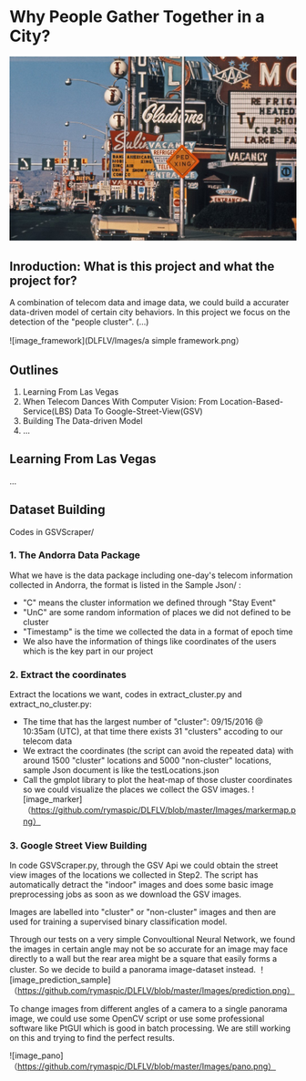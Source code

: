# Why People Gather Together in a City?

![image](https://github.com/rymaspic/DLFLV/blob/master/Images/learning_from_lasvegas.jpg)

## Inroduction: What is this project and what the project for?

A combination of telecom data and image data, we could build a accurater data-driven model of certain city behaviors. In this project we focus on the detection of the "people cluster". (...)

![image_framework](DLFLV/Images/a simple framework.png）

## Outlines

1. Learning From Las Vegas
2. When Telecom Dances With Computer Vision: From Location-Based-Service(LBS) Data To Google-Street-View(GSV)
3. Building The Data-driven Model
4. ...

## Learning From Las Vegas

...

## Dataset Building

Codes in GSVScraper/

### 1. The Andorra Data Package

What we have is the data package including one-day's telecom information collected in Andorra, the format is listed in the Sample Json/ :

* "C"  means the cluster information we defined through "Stay Event"
* "UnC" are some random information of places we did not defined to be cluster
* "Timestamp" is the time we collected the data in a format of epoch time
* We also have the information of things like coordinates of the users which is the key part in our project

### 2. Extract the coordinates

Extract the locations we want, codes in extract_cluster.py and extract_no_cluster.py:

* The time that has the largest number of "cluster": 09/15/2016 @ 10:35am (UTC), at that time there exists 31 "clusters" accoding to our telecom data
* We extract the coordinates (the script can avoid the repeated data) with around 1500 "cluster" locations and 5000 "non-cluster" locations, sample Json document is like the testLocations.json
* Call the gmplot library to plot the heat-map of those cluster coordinates so we could visualize the places we collect the GSV images.
![image_marker]（https://github.com/rymaspic/DLFLV/blob/master/Images/markermap.png）

### 3. Google Street View Building

In code GSVScraper.py, through the GSV Api we could obtain the street view images of the locations we collected in Step2. The script has automatically detract the "indoor" images and does some basic image preprocessing jobs as soon as we download the GSV images.

Images are labelled into "cluster" or "non-cluster" images and then are used for training a supervised binary classification model.

Through our tests on a very simple Convoultional Neural Network, we found the images in certain angle may not be so accurate for an image may face directly to a wall but the rear area might be a square that easily forms a cluster. So we decide to build a panorama image-dataset instead. 
！[image_prediction_sample]（https://github.com/rymaspic/DLFLV/blob/master/Images/prediction.png）

To change images from different angles of a camera to a single panorama image, we could use some OpenCV script or use some professional software like PtGUI which is good in batch processing. We are still working on this and trying to find the perfect results.

![image_pano]（https://github.com/rymaspic/DLFLV/blob/master/Images/pano.png）


